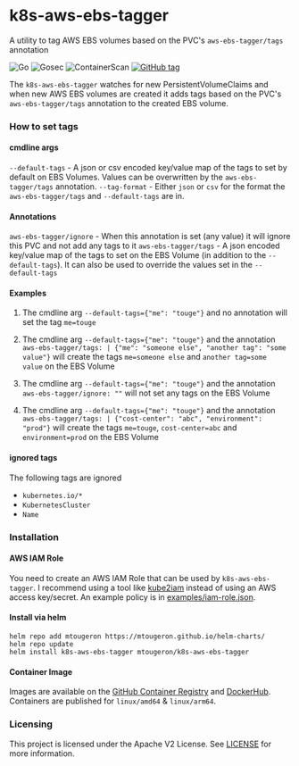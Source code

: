 # k8s-aws-ebs-tagger

A utility to tag AWS EBS volumes based on the PVC's `aws-ebs-tagger/tags` annotation

![Go](https://github.com/mtougeron/k8s-aws-ebs-tagger/workflows/Go/badge.svg) ![Gosec](https://github.com/mtougeron/k8s-aws-ebs-tagger/workflows/Gosec/badge.svg) ![ContainerScan](https://github.com/mtougeron/k8s-aws-ebs-tagger/workflows/ContainerScan/badge.svg) [![GitHub tag](https://img.shields.io/github/v/tag/mtougeron/k8s-aws-ebs-tagger)](https://github.com/mtougeron/k8s-aws-ebs-tagger/tags/)

The `k8s-aws-ebs-tagger` watches for new PersistentVolumeClaims and when new AWS EBS volumes are created it adds tags based on the PVC's `aws-ebs-tagger/tags` annotation to the created EBS volume.

### How to set tags

#### cmdline args

`--default-tags` - A json or csv encoded key/value map of the tags to set by default on EBS Volumes. Values can be overwritten by the `aws-ebs-tagger/tags` annotation.
`--tag-format` - Either `json` or `csv` for the format the `aws-ebs-tagger/tags` and `--default-tags` are in.

#### Annotations

`aws-ebs-tagger/ignore` - When this annotation is set (any value) it will ignore this PVC and not add any tags to it
`aws-ebs-tagger/tags` - A json encoded key/value map of the tags to set on the EBS Volume (in addition to the `--default-tags`). It can also be used to override the values set in the `--default-tags`

#### Examples

1. The cmdline arg `--default-tags={"me": "touge"}` and no annotation will set the tag `me=touge`

2. The cmdline arg `--default-tags={"me": "touge"}` and the annotation `aws-ebs-tagger/tags: | {"me": "someone else", "another tag": "some value"}` will create the tags `me=someone else` and `another tag=some value` on the EBS Volume

3. The cmdline arg `--default-tags={"me": "touge"}` and the annotation `aws-ebs-tagger/ignore: ""` will not set any tags on the EBS Volume

4. The cmdline arg `--default-tags={"me": "touge"}` and the annotation `aws-ebs-tagger/tags: | {"cost-center": "abc", "environment": "prod"}` will create the tags `me=touge`, `cost-center=abc` and `environment=prod` on the EBS Volume

#### ignored tags

The following tags are ignored
 - `kubernetes.io/*`
 - `KubernetesCluster`
 - `Name`

### Installation

#### AWS IAM Role

You need to create an AWS IAM Role that can be used by `k8s-aws-ebs-tagger`. I recommend using a tool like [kube2iam](https://github.com/jtblin/kube2iam) instead of using an AWS access key/secret. An example policy is in [examples/iam-role.json](examples/iam-role.json).

#### Install via helm

```
helm repo add mtougeron https://mtougeron.github.io/helm-charts/
helm repo update
helm install k8s-aws-ebs-tagger mtougeron/k8s-aws-ebs-tagger
```

#### Container Image

Images are available on the [GitHub Container Registry](https://github.com/users/mtougeron/packages/container/k8s-aws-ebs-tagger/versions) and [DockerHub](https://hub.docker.com/repository/docker/mtougeron/k8s-aws-ebs-tagger). Containers are published for `linux/amd64` & `linux/arm64`.


### Licensing

This project is licensed under the Apache V2 License. See [LICENSE](https://github.com/mtougeron/k8s-aws-ebs-tagger/blob/main/LICENSE) for more information.
